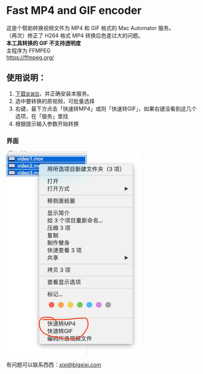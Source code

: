 # Fast MP4 and GIF encoder
这是个帮助转换视频文件为 MP4 和 GIF 格式的 Mac Automator 服务。   
（再次）修正了 H264 格式 MP4 转换后色差过大的问题。  
**本工具转换的 GIF 不支持透明度**  
主程序为 FFMPEG   
https://ffmpeg.org/

## 使用说明：
1. [下载`安装包`](https://raw.githubusercontent.com/bigxixi/ffmpeg-mp4-and-gif-mac-automator/master/Fast%20MP4%20and%20GIF%20encoder.pkg)，并正确安装本服务。  
2. 选中要转换的原视频，可批量选择
3. 右键，最下方点击「快速转MP4」或则「快速转GIF」，如果右键没看到这几个选项，在「服务」里找
4. 根据提示输入参数开始转换  

### 界面
<img src="https://raw.githubusercontent.com/bigxixi/ReadMe-Resources/master/webp/mp4gif.jpg" width="70%" />

有问题可以联系西西：xixi@bigxixi.com  
